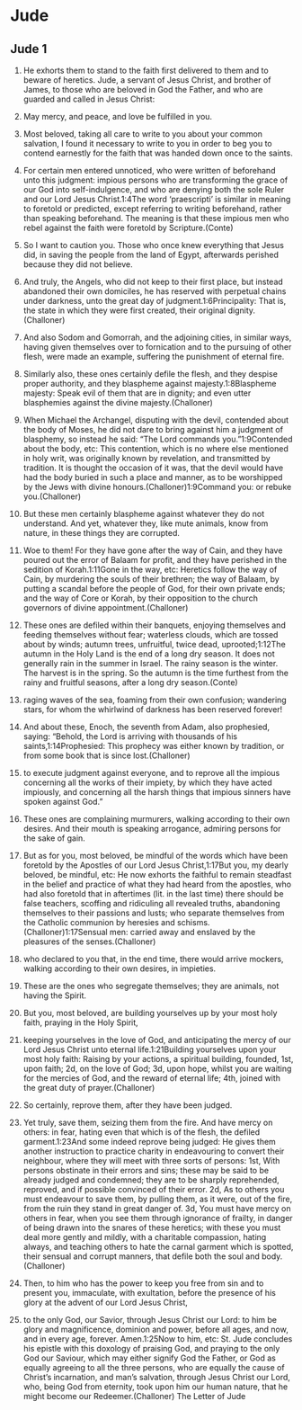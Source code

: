 # Jude

## Jude 1

1. He exhorts them to stand to the faith first delivered to them and to beware of heretics.  Jude, a servant of Jesus Christ, and brother of James, to those who are beloved in God the Father, and who are guarded and called in Jesus Christ:

2. May mercy, and peace, and love be fulfilled in you.

3. Most beloved, taking all care to write to you about your common salvation, I found it necessary to write to you in order to beg you to contend earnestly for the faith that was handed down once to the saints.

4. For certain men entered unnoticed, who were written of beforehand unto this judgment: impious persons who are transforming the grace of our God into self-indulgence, and who are denying both the sole Ruler and our Lord Jesus Christ.1:4The word ‘praescripti’ is similar in meaning to foretold or predicted, except referring to writing beforehand, rather than speaking beforehand. The meaning is that these impious men who rebel against the faith were foretold by Scripture.(Conte)

5. So I want to caution you. Those who once knew everything that Jesus did, in saving the people from the land of Egypt, afterwards perished because they did not believe.

6. And truly, the Angels, who did not keep to their first place, but instead abandoned their own domiciles, he has reserved with perpetual chains under darkness, unto the great day of judgment.1:6Principality: That is, the state in which they were first created, their original dignity.(Challoner)

7. And also Sodom and Gomorrah, and the adjoining cities, in similar ways, having given themselves over to fornication and to the pursuing of other flesh, were made an example, suffering the punishment of eternal fire.

8. Similarly also, these ones certainly defile the flesh, and they despise proper authority, and they blaspheme against majesty.1:8Blaspheme majesty: Speak evil of them that are in dignity; and even utter blasphemies against the divine majesty.(Challoner)

9. When Michael the Archangel, disputing with the devil, contended about the body of Moses, he did not dare to bring against him a judgment of blasphemy, so instead he said: “The Lord commands you.”1:9Contended about the body, etc: This contention, which is no where else mentioned in holy writ, was originally known by revelation, and transmitted by tradition. It is thought the occasion of it was, that the devil would have had the body buried in such a place and manner, as to be worshipped by the Jews with divine honours.(Challoner)1:9Command you: or rebuke you.(Challoner)

10. But these men certainly blaspheme against whatever they do not understand. And yet, whatever they, like mute animals, know from nature, in these things they are corrupted.

11. Woe to them! For they have gone after the way of Cain, and they have poured out the error of Balaam for profit, and they have perished in the sedition of Korah.1:11Gone in the way, etc: Heretics follow the way of Cain, by murdering the souls of their brethren; the way of Balaam, by putting a scandal before the people of God, for their own private ends; and the way of Core or Korah, by their opposition to the church governors of divine appointment.(Challoner)

12. These ones are defiled within their banquets, enjoying themselves and feeding themselves without fear; waterless clouds, which are tossed about by winds; autumn trees, unfruitful, twice dead, uprooted;1:12The autumn in the Holy Land is the end of a long dry season. It does not generally rain in the summer in Israel. The rainy season is the winter. The harvest is in the spring. So the autumn is the time furthest from the rainy and fruitful seasons, after a long dry season.(Conte)

13. raging waves of the sea, foaming from their own confusion; wandering stars, for whom the whirlwind of darkness has been reserved forever!

14. And about these, Enoch, the seventh from Adam, also prophesied, saying: “Behold, the Lord is arriving with thousands of his saints,1:14Prophesied: This prophecy was either known by tradition, or from some book that is since lost.(Challoner)

15. to execute judgment against everyone, and to reprove all the impious concerning all the works of their impiety, by which they have acted impiously, and concerning all the harsh things that impious sinners have spoken against God.”

16. These ones are complaining murmurers, walking according to their own desires. And their mouth is speaking arrogance, admiring persons for the sake of gain. 

17. But as for you, most beloved, be mindful of the words which have been foretold by the Apostles of our Lord Jesus Christ,1:17But you, my dearly beloved, be mindful, etc: He now exhorts the faithful to remain steadfast in the belief and practice of what they had heard from the apostles, who had also foretold that in aftertimes (lit. in the last time) there should be false teachers, scoffing and ridiculing all revealed truths, abandoning themselves to their passions and lusts; who separate themselves from the Catholic communion by heresies and schisms.(Challoner)1:17Sensual men: carried away and enslaved by the pleasures of the senses.(Challoner)

18. who declared to you that, in the end time, there would arrive mockers, walking according to their own desires, in impieties.

19. These are the ones who segregate themselves; they are animals, not having the Spirit.

20. But you, most beloved, are building yourselves up by your most holy faith, praying in the Holy Spirit,

21. keeping yourselves in the love of God, and anticipating the mercy of our Lord Jesus Christ unto eternal life.1:21Building yourselves upon your most holy faith: Raising by your actions, a spiritual building, founded, 1st, upon faith; 2d, on the love of God; 3d, upon hope, whilst you are waiting for the mercies of God, and the reward of eternal life; 4th, joined with the great duty of prayer.(Challoner)

22. So certainly, reprove them, after they have been judged.

23. Yet truly, save them, seizing them from the fire. And have mercy on others: in fear, hating even that which is of the flesh, the defiled garment.1:23And some indeed reprove being judged: He gives them another instruction to practice charity in endeavouring to convert their neighbour, where they will meet with three sorts of persons: 1st, With persons obstinate in their errors and sins; these may be said to be already judged and condemned; they are to be sharply reprehended, reproved, and if possible convinced of their error. 2d, As to others you must endeavour to save them, by pulling them, as it were, out of the fire, from the ruin they stand in great danger of. 3d, You must have mercy on others in fear, when you see them through ignorance of frailty, in danger of being drawn into the snares of these heretics; with these you must deal more gently and mildly, with a charitable compassion, hating always, and teaching others to hate the carnal garment which is spotted, their sensual and corrupt manners, that defile both the soul and body.(Challoner)

24. Then, to him who has the power to keep you free from sin and to present you, immaculate, with exultation, before the presence of his glory at the advent of our Lord Jesus Christ,

25. to the only God, our Savior, through Jesus Christ our Lord: to him be glory and magnificence, dominion and power, before all ages, and now, and in every age, forever. Amen.1:25Now to him, etc: St. Jude concludes his epistle with this doxology of praising God, and praying to the only God our Saviour, which may either signify God the Father, or God as equally agreeing to all the three persons, who are equally the cause of Christ’s incarnation, and man’s salvation, through Jesus Christ our Lord, who, being God from eternity, took upon him our human nature, that he might become our Redeemer.(Challoner) The Letter of Jude 
